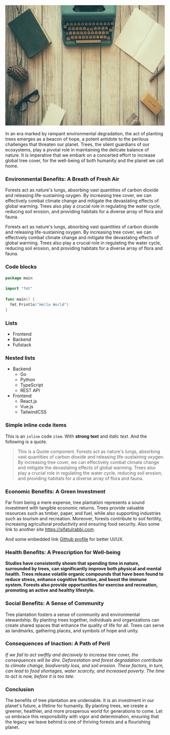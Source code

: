 <img src="https://raw.githubusercontent.com/sifatulrabbi/blogs/main/articles/mock-article-on-tree-plantation/banner.jpg" alt="banner image" height="380px" width="650px" style="background-size: cover;" />

In an era marked by rampant environmental degradation, the act of planting trees emerges as a beacon of hope, a potent antidote to the perilous challenges that threaten our planet. Trees, the silent guardians of our ecosystems, play a pivotal role in maintaining the delicate balance of nature. It is imperative that we embark on a concerted effort to increase global tree cover, for the well-being of both humanity and the planet we call home.

### Environmental Benefits: A Breath of Fresh Air

Forests act as nature's lungs, absorbing vast quantities of carbon dioxide and releasing life-sustaining oxygen. By increasing tree cover, we can effectively combat climate change and mitigate the devastating effects of global warming. Trees also play a crucial role in regulating the water cycle, reducing soil erosion, and providing habitats for a diverse array of flora and fauna.

Forests act as nature's lungs, absorbing vast quantities of carbon dioxide and releasing life-sustaining oxygen. By increasing tree cover, we can effectively combat climate change and mitigate the devastating effects of global warming. Trees also play a crucial role in regulating the water cycle, reducing soil erosion, and providing habitats for a diverse array of flora and fauna.

### Code blocks

```go
package main

import "fmt"

func main() {
  fmt.Println("Hello World")
}
```

### Lists

- Frontend
- Backend
- Fullstack

### Nested lists

- Backend
  - Go
  - Python
  - TypeScript
  - REST API
- Frontend
  - React.js
  - Vue.js
  - TailwindCSS

### Simple inline code items

This is an `inline` code `item`. With **strong text** and *italic text*. And the following is a quote.
> This is a Quote component. Forests act as nature's lungs, absorbing vast quantities of carbon dioxide and releasing life-sustaining oxygen. By increasing tree cover, we can effectively combat climate change and mitigate the devastating effects of global warming. Trees also play a crucial role in regulating the water cycle, reducing soil erosion, and providing habitats for a diverse array of flora and fauna.

### Economic Benefits: A Green Investment

Far from being a mere expense, tree plantation represents a sound investment with tangible economic returns. Trees provide valuable resources such as timber, paper, and fuel, while also supporting industries such as tourism and recreation. Moreover, forests contribute to soil fertility, increasing agricultural productivity and ensuring food security. Also some link to another site https://sifatulrabbi.com.

And some embedded link [Github profile](https://github.com/sifatulrabbi) for better UI/UX.

### Health Benefits: A Prescription for Well-being

**Studies have consistently shown that spending time in nature, surrounded by trees, can significantly improve both physical and mental health. Trees release volatile organic compounds that have been found to reduce stress, enhance cognitive function, and boost the immune system. Forests also provide opportunities for exercise and recreation, promoting an active and healthy lifestyle.**

### Social Benefits: A Sense of Community

Tree plantation fosters a sense of community and environmental stewardship. By planting trees together, individuals and organizations can create shared spaces that enhance the quality of life for all. Trees can serve as landmarks, gathering places, and symbols of hope and unity.

### Consequences of Inaction: A Path of Peril

*If we fail to act swiftly and decisively to increase tree cover, the consequences will be dire. Deforestation and forest degradation contribute to climate change, biodiversity loss, and soil erosion. These factors, in turn, can lead to food shortages, water scarcity, and increased poverty. The time to act is now, before it is too late.*

### Conclusion

The benefits of tree plantation are undeniable. It is an investment in our planet's future, a lifeline for humanity. By planting trees, we create a greener, healthier, and more prosperous world for generations to come. Let us embrace this responsibility with vigor and determination, ensuring that the legacy we leave behind is one of thriving forests and a flourishing planet.
